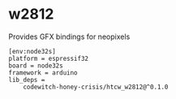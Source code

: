 # w2812

Provides GFX bindings for neopixels

```
[env:node32s]
platform = espressif32
board = node32s
framework = arduino
lib_deps = 
	codewitch-honey-crisis/htcw_w2812@^0.1.0
```